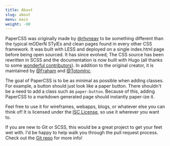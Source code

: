 ```yaml
---
title: About
slug: about
menu: main
weight: -90
---
```


PaperCSS was originally made by [@rhyneav](https://github.com/rhyneav) to be something different than the typical mODerN STylEs and clean pages found in every other CSS framework. It was built with LESS and deployed on a single index.html page before being open sourced. It has since evolved; The CSS source has been rewritten in SCSS and the documentation is now built with Hugo (all thanks to some [wonderful contributors](https://github.com/papercss/papercss/graphs/contributors)). In addition to the original creator, it is maintained by [@Fraham](https://github.com/Fraham) and [@TotomInc](https://github.com/TotomInc).

The goal of PaperCSS is to be as minimal as possible when adding classes. For example, a button should just look like a paper button. There shouldn't be a need to add a class such as `paper-button`. Because of this, adding PaperCSS to a markdown generated page should instantly paper-ize it.

Feel free to use it for wireframes, webapps, blogs, or whatever else you can think of! It is licensed under the [ISC License](https://github.com/papercss/papercss/blob/master/LICENSE.md), so use it wherever you want to.  

If you are new to Git or SCSS, this would be a great project to get your feet wet with. I'd be happy to help walk you through the pull request process. Check out the [Git repo](https://github.com/papercss/papercss) for more info!
